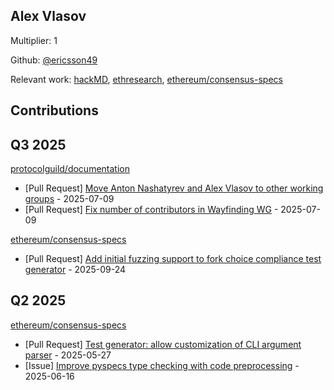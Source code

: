 
## Alex Vlasov
Multiplier: 1

Github: [@ericsson49](https://github.com/ericsson49)

Relevant work: [hackMD](https://hackmd.io/@ericsson49), [ethresearch](https://ethresear.ch/u/ericsson49), [ethereum/consensus-specs](https://github.com/ethereum/consensus-specs)

## Contributions

## Q3 2025


[protocolguild/documentation](https://github.com/protocolguild/documentation)
* [Pull Request] [Move Anton Nashatyrev and Alex Vlasov to other working groups](https://github.com/protocolguild/documentation/pull/375) - 2025-07-09
* [Pull Request] [Fix number of contributors in Wayfinding WG](https://github.com/protocolguild/documentation/pull/374) - 2025-07-09

[ethereum/consensus-specs](https://github.com/ethereum/consensus-specs)
* [Pull Request] [Add initial fuzzing support to fork choice compliance test generator](https://github.com/ethereum/consensus-specs/pull/4614) - 2025-09-24
## Q2 2025

[ethereum/consensus-specs](https://github.com/ethereum/consensus-specs)
* [Pull Request] [Test generator: allow customization of CLI argument parser](https://github.com/ethereum/consensus-specs/pull/4339) - 2025-05-27
* [Issue] [Improve pyspecs type checking with code preprocessing](https://github.com/ethereum/consensus-specs/issues/4384) - 2025-06-16
